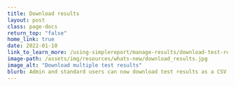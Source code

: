 ```yaml
---
title: Download results
layout: post
class: page-docs
return_top: "false"
home_link: true
date: 2022-01-10
link_to_learn_more: /using-simplereport/manage-results/download-test-results/
image-path: /assets/img/resources/whats-new/download_results.jpg
image_alt: "Download multiple test results"
blurb: Admin and standard users can now download test results as a CSV file. Download all results, or filter by date, result, or role before downloading. Analyze and view results and identify trends quickly and easily.
---
```

